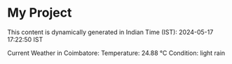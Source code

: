 # My Project

This content is dynamically generated in Indian Time (IST): 2024-05-17 17:22:50 IST


Current Weather in Coimbatore:
Temperature: 24.88 °C
Condition: light rain
